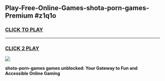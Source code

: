
## Play-Free-Online-Games-shota-porn-games-Premium #z1q1o
<h3>
<a href="https://premium.freeplayer.one?title=shota-porn-games&ref=8M">CLICK TO PLAY</a></h3>
<hr>

<h3>
<a href="https://premium.freeplayer.one?title=shota-porn-games&ref=8M">CLICK 2 PLAY</a>
  
</h3>

<a href="https://premium.freeplayer.one?title=shota-porn-games&ref=8M"><img src="https://clearcache.store/games.png"></a>


**shota-porn-games games unblocked: Your Gateway to Fun and Accessible Online Gaming**
